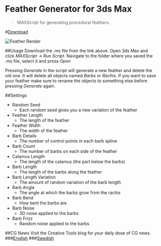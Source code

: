 Feather Generator for 3ds Max
====================

> MAXScript for generating procedural feathers.

#[Download](http://bit.ly/11FWZ7f)

![Feather Render](http://www.creativetools.se/blog_static/media/7088_veckans-ct-freebie:-fjadergenerator-till-3ds-max.jpg)

##Usage
Download the .ms file from the link above.
Open 3ds Max and click *MAXScript* -> *Run Script*.
Navigate to the folder where you saved the .ms file, select it and press *Open*  

Pressing *Generate* in the script will generate a new feather and delete the old one. It will delete all
objects named *Barbs* or *Rachis*. If you want to save your feather make sure to rename the objects to something else before pressing *Generate* again.

##Settings
* Random Seed
    * Each random seed gives you a new variation of the feather
* Feather Length
    * The length of the feather
* Feather Width
    * The width of the feather
* Barb Details
    * The number of control points in each barb spline
* Barb Count
    * The number of barbs on each side of the feather
* Calamus Length
    * The length of the calamus (the part below the barbs)
* Barb Length
    * The length of the barbs along the feather
* Barb Length Variation
    * The amount of random variation of the barb length
* Barb Angle
    * The angle at which the barbs grow from the rachis
* Barb Bend
    * How bent the barbs are
* Barb Noise
    * 3D noise applied to the barbs
* Barb Frizz
    * Random noise applied to the barbs

##CG News
Visit the Creative Tools blog for your daily dose of CG news.
###[English](http://translate.google.com/translate?js=n&sl=auto&tl=en&u=http://www.creativetools.se/blog/)
###[Swedish](http://www.creativetools.se/blog/)
